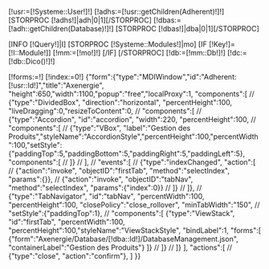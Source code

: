 [!usr:=[!Systeme::User!]!]
[!adhs:=[!usr::getChildren(Adherent)!]!]
[STORPROC [!adhs!]|adh|0|1][/STORPROC]
[!dbas:=[!adh::getChildren(Database)!]!]
[STORPROC [!dbas!]|dba|0|1][/STORPROC]


[INFO [!Query!]|I]
[STORPROC [!Systeme::Modules!]|mo]
	[IF [!Key!]=[!I::Module!]]
		[!mm:=[!mo!]!]
	[/IF]
[/STORPROC]
[!db:=[!mm::Db!]!]
[!dc:=[!db::Dico()!]!]

[!forms:=!]
[!index:=0!]
{"form":{"type":"MDIWindow","id":"Adherent:[!usr::Id!]","title":"Axenergie", 
"height":650,"width":1100,"popup":"free","localProxy":1,
"components":[
//	{"type":"DividedBox", "direction":"horizontal", "percentHeight":100, "liveDragging":0,"resizeToContent":0,
//	"components":[
//		{"type":"Accordion", "id":"accordion", "width":220, "percentHeight":100,
//		"components":[
//			{"type":"VBox", "label":"Gestion des Produits","styleName":"AccordionStyle","percentHeight":100,"percentWidth":100,"setStyle":{"paddingTop":5,"paddingBottom":5,"paddingRight":5,"paddingLeft":5}, "components":[
//			]}
//		],
//		"events":[
//			{"type":"indexChanged", "action":[
//				{"action":"invoke", "objectID":"firstTab", "method":"selectIndex", "params":{}},
//				{"action":"invoke", "objectID":"tabNav", "method":"selectIndex", "params":{"index":0}}
//			]}
//		]},
//		{"type":"TabNavigator", "id":"tabNav", "percentWidth":100, "percentHeight":100, "closePolicy":"close_rollover", "minTabWidth":"150",
//		"setStyle":{"paddingTop":1},
//		"components":[
			{"type":"ViewStack", "id":"firstTab", "percentWidth":100, "percentHeight":100,"styleName":"ViewStackStyle", "bindLabel":1,
			"forms":[
				{"form":"Axenergie/Database/[!dba::Id!]/DatabaseManagement.json", "containerLabel":"Gestion des Produits"}
			]}
//		]}
//	]}
],
"actions":[
//	{"type":"close", "action":"confirm"},
]
}}
